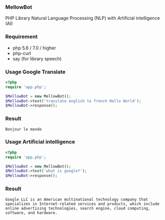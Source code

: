 ### MellowBot
PHP Library Natural Language Processing (NLP) with Artificial intelligence (AI)

### Requirement
* php 5.6 / 7.0 / higher
* php-curl
* say (for library speech)

### Usage Google Translate

```php
<?php
require 'app.php';

$MellowBot = new MellowBot();
$MellowBot->text('translate english to french Hello World');
$MellowBot->response();
```

### Result
```console
Bonjour le monde
```

### Usage Artificial intelligence

```php
<?php
require 'app.php';

$MellowBot = new MellowBot();
$MellowBot->text('what is google?');
$MellowBot->response();
```

### Result
```console
Google LLC is an American multinational technology company that specializes in Internet-related services and products, which include online advertising technologies, search engine, cloud computing, software, and hardware.
```

